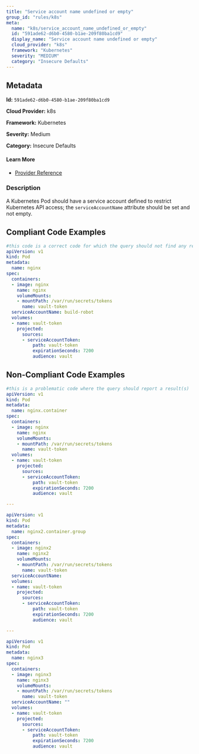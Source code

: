 ```yaml
---
title: "Service account name undefined or empty"
group_id: "rules/k8s"
meta:
  name: "k8s/service_account_name_undefined_or_empty"
  id: "591ade62-d6b0-4580-b1ae-209f80ba1cd9"
  display_name: "Service account name undefined or empty"
  cloud_provider: "k8s"
  framework: "Kubernetes"
  severity: "MEDIUM"
  category: "Insecure Defaults"
---
```

## Metadata

**Id:** `591ade62-d6b0-4580-b1ae-209f80ba1cd9`

**Cloud Provider:** k8s

**Framework:** Kubernetes

**Severity:** Medium

**Category:** Insecure Defaults

#### Learn More

 - [Provider Reference](https://kubernetes.io/docs/tasks/configure-pod-container/configure-service-account/)

### Description

 A Kubernetes Pod should have a service account defined to restrict Kubernetes API access; the `serviceAccountName` attribute should be set and not empty.


## Compliant Code Examples
```yaml
#this code is a correct code for which the query should not find any result
apiVersion: v1
kind: Pod
metadata:
  name: nginx
spec:
  containers:
  - image: nginx
    name: nginx
    volumeMounts:
    - mountPath: /var/run/secrets/tokens
      name: vault-token
  serviceAccountName: build-robot
  volumes:
  - name: vault-token
    projected:
      sources:
      - serviceAccountToken:
          path: vault-token
          expirationSeconds: 7200
          audience: vault
```
## Non-Compliant Code Examples
```yaml
#this is a problematic code where the query should report a result(s)
apiVersion: v1
kind: Pod
metadata:
  name: nginx.container
spec:
  containers:
  - image: nginx
    name: nginx
    volumeMounts:
    - mountPath: /var/run/secrets/tokens
      name: vault-token
  volumes:
  - name: vault-token
    projected:
      sources:
      - serviceAccountToken:
          path: vault-token
          expirationSeconds: 7200
          audience: vault

---

apiVersion: v1
kind: Pod
metadata:
  name: nginx2.container.group
spec:
  containers:
  - image: nginx2
    name: nginx2
    volumeMounts:
    - mountPath: /var/run/secrets/tokens
      name: vault-token
  serviceAccountName:
  volumes:
  - name: vault-token
    projected:
      sources:
      - serviceAccountToken:
          path: vault-token
          expirationSeconds: 7200
          audience: vault

---

apiVersion: v1
kind: Pod
metadata:
  name: nginx3
spec:
  containers:
  - image: nginx3
    name: nginx3
    volumeMounts:
    - mountPath: /var/run/secrets/tokens
      name: vault-token
  serviceAccountName: ""
  volumes:
  - name: vault-token
    projected:
      sources:
      - serviceAccountToken:
          path: vault-token
          expirationSeconds: 7200
          audience: vault


```